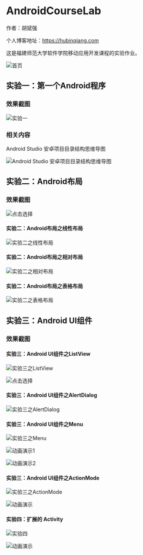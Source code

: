 # AndroidCourseLab

作者：胡斌强

个人博客地址：<https://hubinqiang.com>

这是福建师范大学软件学院移动应用开发课程的实验作业。

![首页](https://github.com/HuBinqiang/AndroidCourseLab/blob/master/img/index.jpg)

## 实验一：第一个Android程序

### 效果截图

![实验一](https://github.com/HuBinqiang/AndroidCourseLab/blob/master/img/lab1.jpg)

### 相关内容

Android Studio 安卓项目目录结构思维导图

![Android Studio 安卓项目目录结构思维导图](https://github.com/HuBinqiang/AndroidCourseLab/blob/master/img/AndroidStudioCategoryMind.png)

## 实验二：Android布局

### 效果截图

![点击选择](https://github.com/HuBinqiang/AndroidCourseLab/blob/master/img/lab2_select.jpg)

#### 实验二：Android布局之线性布局

![实验二之线性布局](https://github.com/HuBinqiang/AndroidCourseLab/blob/master/img/lab2_1.jpg)

#### 实验二：Android布局之相对布局

![实验二之相对布局](https://github.com/HuBinqiang/AndroidCourseLab/blob/master/img/lab2_2.jpg)

#### 实验二：Android布局之表格布局

![实验二之表格布局](https://github.com/HuBinqiang/AndroidCourseLab/blob/master/img/lab2_3.jpg)

## 实验三：Android UI组件

### 效果截图

#### 实验三：Android UI组件之ListView

![实验三之ListView](https://github.com/HuBinqiang/AndroidCourseLab/blob/master/img/lab3_1.jpg)

![点击选择](https://github.com/HuBinqiang/AndroidCourseLab/blob/master/img/lab3_1_select.jpg)

#### 实验三：Android UI组件之AlertDialog

![实验三之AlertDialog](https://github.com/HuBinqiang/AndroidCourseLab/blob/master/img/lab3_2.jpg)

#### 实验三：Android UI组件之Menu

![实验三之Menu](https://github.com/HuBinqiang/AndroidCourseLab/blob/master/img/lab3_3.jpg)

![动画演示1](https://github.com/HuBinqiang/AndroidCourseLab/blob/master/img/lab3_3_1.gif)

![动画演示2](https://github.com/HuBinqiang/AndroidCourseLab/blob/master/img/lab3_3_2.gif)

#### 实验三：Android UI组件之ActionMode

![实验三之ActionMode](https://github.com/HuBinqiang/AndroidCourseLab/blob/master/img/lab3_4.jpg)

![动画演示](https://github.com/HuBinqiang/AndroidCourseLab/blob/master/img/lab3_4.gif)

#### 实验四：扩展的 Activity

![实验四](https://github.com/HuBinqiang/AndroidCourseLab/blob/master/img/lab4.jpg)

![动画演示](https://github.com/HuBinqiang/AndroidCourseLab/blob/master/img/lab4.gif)
